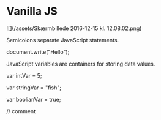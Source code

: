 # Vanilla JS

![](/assets/Skærmbillede 2016-12-15 kl. 12.08.02.png)

Semicolons separate JavaScript statements.

document.write\("Hello"\);

JavaScript variables are containers for storing data values.

var intVar = 5;

var stringVar = "fish";

var boolianVar = true;

// comment





